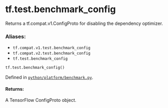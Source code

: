 <div itemscope itemtype="http://developers.google.com/ReferenceObject">
<meta itemprop="name" content="tf.test.benchmark_config" />
<meta itemprop="path" content="Stable" />
</div>

# tf.test.benchmark_config

Returns a tf.compat.v1.ConfigProto for disabling the dependency optimizer.

### Aliases:

* `tf.compat.v1.test.benchmark_config`
* `tf.compat.v2.test.benchmark_config`
* `tf.test.benchmark_config`

``` python
tf.test.benchmark_config()
```



Defined in [`python/platform/benchmark.py`](/code/stable/tensorflow/python/platform/benchmark.py).

<!-- Placeholder for "Used in" -->


#### Returns:

A TensorFlow ConfigProto object.
